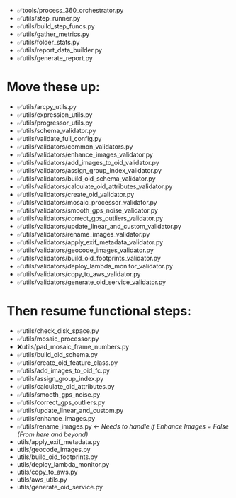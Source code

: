 - ✅tools/process_360_orchestrator.py 
- ✅utils/step_runner.py 
- ✅utils/build_step_funcs.py 
- ✅utils/gather_metrics.py 
- ✅utils/folder_stats.py 
- ✅utils/report_data_builder.py 
- ✅utils/generate_report.py

# Move these up:
- ✅utils/arcpy_utils.py 
- ✅utils/expression_utils.py 
- ✅utils/progressor_utils.py 
- ✅utils/schema_validator.py 
- ✅utils/validate_full_config.py 
- ✅utils/validators/common_validators.py 
- ✅utils/validators/enhance_images_validator.py 
- ✅utils/validators/add_images_to_oid_validator.py 
- ✅utils/validators/assign_group_index_validator.py 
- ✅utils/validators/build_oid_schema_validator.py 
- ✅utils/validators/calculate_oid_attributes_validator.py 
- ✅utils/validators/create_oid_validator.py 
- ✅utils/validators/mosaic_processor_validator.py 
- ✅utils/validators/smooth_gps_noise_validator.py 
- ✅utils/validators/correct_gps_outliers_validator.py 
- ✅utils/validators/update_linear_and_custom_validator.py 
- ✅utils/validators/rename_images_validator.py 
- ✅utils/validators/apply_exif_metadata_validator.py 
- ✅utils/validators/geocode_images_validator.py 
- ✅utils/validators/build_oid_footprints_validator.py 
- ✅utils/validators/deploy_lambda_monitor_validator.py 
- ✅utils/validators/copy_to_aws_validator.py 
- ✅utils/validators/generate_oid_service_validator.py


# Then resume functional steps:
- ✅utils/check_disk_space.py 
- ✅utils/mosaic_processor.py 
- ❌utils/pad_mosaic_frame_numbers.py 
- ✅utils/build_oid_schema.py 
- ✅utils/create_oid_feature_class.py 
- ✅utils/add_images_to_oid_fc.py 
- ✅utils/assign_group_index.py 
- ✅utils/calculate_oid_attributes.py 
- ✅utils/smooth_gps_noise.py 
- ✅utils/correct_gps_outliers.py 
- ✅utils/update_linear_and_custom.py 
- ✅utils/enhance_images.py 
- ✅utils/rename_images.py	<- _Needs to handle if Enhance Images = False (From here and beyond)_
- utils/apply_exif_metadata.py 
- utils/geocode_images.py 
- utils/build_oid_footprints.py 
- utils/deploy_lambda_monitor.py 
- utils/copy_to_aws.py 
- utils/aws_utils.py 
- utils/generate_oid_service.py
